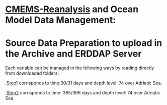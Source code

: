 # [CMEMS-Reanalysis](https://resources.marine.copernicus.eu/products) and Ocean Model Data Management: 

# Source Data Preparation to upload in the Archive and ERDDAP Server

Each variable can be managed in the following ways by reading directly from downloaded folders:

.[Step1](https://github.com/007-Ozalp/CMEMS-Reanalysis-Data-Management/blob/main/step_1_CMEMS_REANALYSIS_AdriaticSea.ipynb) corrisponds to time:30/31 days and depth level: 74 over Adriatic Sea.

.[Step2](https://github.com/007-Ozalp/CMEMS-Reanalysis-Data-Management/blob/main/step_2_CMEMS_REANALYSIS_AdriaticSea.ipynb) corrisponds to time: 365/366 days and depth level: 74  over Adriatic Sea.

